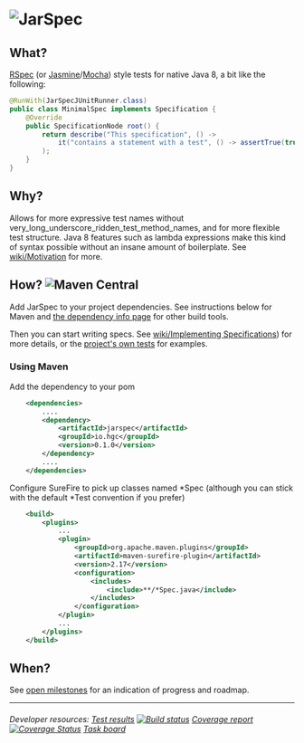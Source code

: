 # ![JarSpec](http://hgc.io/jarspec/0.2.0-SNAPSHOT/images/logo.svg)

## What?
[RSpec](http://rspec.info/) (or [Jasmine](http://jasmine.github.io/2.0/introduction.html)/[Mocha](http://visionmedia.github.io/mocha/)) style tests for native Java 8, a bit like the following:

```java
@RunWith(JarSpecJUnitRunner.class)
public class MinimalSpec implements Specification {
    @Override
    public SpecificationNode root() {
        return describe("This specification", () ->
            it("contains a statement with a test", () -> assertTrue(true))
        );
    }
}
```

## Why?

Allows for more expressive test names without very_long_underscore_ridden_test_method_names, and for more flexible test structure. Java 8 features such as lambda expressions make this kind of syntax possible without an insane amount of boilerplate. See [wiki/Motivation](https://github.com/hgcummings/jarspec/wiki/Motivation) for more.

## How? ![Maven Central](https://maven-badges.herokuapp.com/maven-central/io.hgc/jarspec/badge.svg)

Add JarSpec to your project dependencies. See instructions below for Maven and [the dependency info page](http://hgc.io/jarspec/0.1.0/dependency-info.html) for other build tools.

Then you can start writing specs. See [wiki/Implementing Specifications](https://github.com/hgcummings/jarspec/wiki/Implementing-Specifications)) for more details, or the [project's own tests](https://github.com/hgcummings/jarspec/tree/master/src/test/java/io/hgc/jarspec) for examples.

### Using Maven

Add the dependency to your pom

```xml
    <dependencies>
        ....
        <dependency>
            <artifactId>jarspec</artifactId>
            <groupId>io.hgc</groupId>
            <version>0.1.0</version>
        </dependency>
        ....
    </dependencies>
```

Configure SureFire to pick up classes named *Spec (although you can stick with the default *Test convention if you prefer)

```xml
    <build>
        <plugins>
            ...
            <plugin>
                <groupId>org.apache.maven.plugins</groupId>
                <artifactId>maven-surefire-plugin</artifactId>
                <version>2.17</version>
                <configuration>
                    <includes>
                        <include>**/*Spec.java</include>
                    </includes>
                </configuration>
            </plugin>
            ...
        </plugins>
    </build>
```

## When?

See [open milestones](https://github.com/hgcummings/jarspec/issues/milestones) for an indication of progress and roadmap.

---
###### Developer resources: [Test results](http://hgc.io/jarspec/0.2.0-SNAPSHOT/surefire-report.html) [![Build status](https://travis-ci.org/hgcummings/jarspec.svg?branch=master)](https://travis-ci.org/hgcummings/jarspec) [Coverage report](http://hgc.io/jarspec/0.2.0-SNAPSHOT/jacoco/index.html) [![Coverage Status](https://coveralls.io/repos/hgcummings/jarspec/badge.png?branch=master)](https://coveralls.io/r/hgcummings/jarspec?branch=master) [Task board](https://huboard.com/hgcummings/jarspec)

